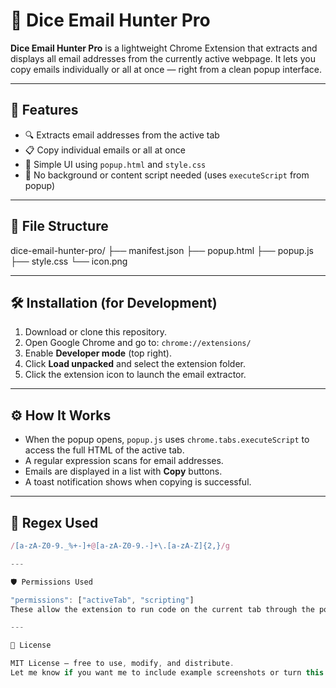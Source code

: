 # 📧 Dice Email Hunter Pro

**Dice Email Hunter Pro** is a lightweight Chrome Extension that extracts and displays all email addresses from the currently active webpage. It lets you copy emails individually or all at once — right from a clean popup interface.

---

## 🔧 Features

- 🔍 Extracts email addresses from the active tab  
- 📋 Copy individual emails or all at once  
- 🎨 Simple UI using `popup.html` and `style.css`  
- 🧩 No background or content script needed (uses `executeScript` from popup)

---

## 📂 File Structure

dice-email-hunter-pro/
├── manifest.json
├── popup.html
├── popup.js
├── style.css
└── icon.png


---

## 🛠 Installation (for Development)

1. Download or clone this repository.
2. Open Google Chrome and go to: `chrome://extensions/`
3. Enable **Developer mode** (top right).
4. Click **Load unpacked** and select the extension folder.
5. Click the extension icon to launch the email extractor.

---

## ⚙️ How It Works

- When the popup opens, `popup.js` uses `chrome.tabs.executeScript` to access the full HTML of the active tab.
- A regular expression scans for email addresses.
- Emails are displayed in a list with **Copy** buttons.
- A toast notification shows when copying is successful.

---

## 🧠 Regex Used

```js
/[a-zA-Z0-9._%+-]+@[a-zA-Z0-9.-]+\.[a-zA-Z]{2,}/g

---

🛡 Permissions Used

"permissions": ["activeTab", "scripting"]
These allow the extension to run code on the current tab through the popup.

---

📜 License

MIT License — free to use, modify, and distribute.
Let me know if you want me to include example screenshots or turn this into a downloadable file.
